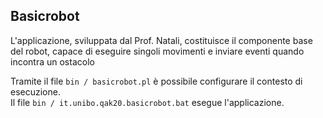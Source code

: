 ## Basicrobot
L'applicazione, sviluppata dal Prof. Natali, costituisce il componente base del robot, capace di eseguire singoli movimenti e inviare eventi quando incontra un ostacolo

Tramite il file `bin / basicrobot.pl` è possibile configurare il contesto di esecuzione.\
Il file `bin / it.unibo.qak20.basicrobot.bat` esegue l'applicazione.
